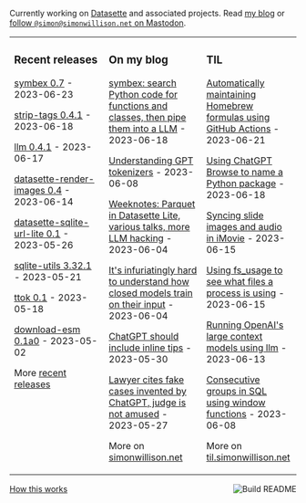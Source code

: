 Currently working on [Datasette](https://datasette.io/) and associated projects. Read [my blog](https://simonwillison.net/) or <a href="https://fedi.simonwillison.net/@simon">follow `@simon@simonwillison.net` on Mastodon</a>.

<table><tr><td valign="top" width="33%">

### Recent releases
<!-- recent_releases starts -->
[symbex 0.7](https://github.com/simonw/symbex/releases/tag/0.7) - 2023-06-23

[strip-tags 0.4.1](https://github.com/simonw/strip-tags/releases/tag/0.4.1) - 2023-06-18

[llm 0.4.1](https://github.com/simonw/llm/releases/tag/0.4.1) - 2023-06-17

[datasette-render-images 0.4](https://github.com/simonw/datasette-render-images/releases/tag/0.4) - 2023-06-14

[datasette-sqlite-url-lite 0.1](https://github.com/simonw/datasette-sqlite-url-lite/releases/tag/0.1) - 2023-05-26

[sqlite-utils 3.32.1](https://github.com/simonw/sqlite-utils/releases/tag/3.32.1) - 2023-05-21

[ttok 0.1](https://github.com/simonw/ttok/releases/tag/0.1) - 2023-05-18

[download-esm 0.1a0](https://github.com/simonw/download-esm/releases/tag/0.1a0) - 2023-05-02
<!-- recent_releases ends -->
More [recent releases](https://github.com/simonw/simonw/blob/main/releases.md)
</td><td valign="top" width="34%">

### On my blog
<!-- blog starts -->
[symbex: search Python code for functions and classes, then pipe them into a LLM](http://simonwillison.net/2023/Jun/18/symbex/) - 2023-06-18

[Understanding GPT tokenizers](http://simonwillison.net/2023/Jun/8/gpt-tokenizers/) - 2023-06-08

[Weeknotes: Parquet in Datasette Lite, various talks, more LLM hacking](http://simonwillison.net/2023/Jun/4/parquet-in-datasette-lite/) - 2023-06-04

[It's infuriatingly hard to understand how closed models train on their input](http://simonwillison.net/2023/Jun/4/closed-model-training/) - 2023-06-04

[ChatGPT should include inline tips](http://simonwillison.net/2023/May/30/chatgpt-inline-tips/) - 2023-05-30

[Lawyer cites fake cases invented by ChatGPT, judge is not amused](http://simonwillison.net/2023/May/27/lawyer-chatgpt/) - 2023-05-27
<!-- blog ends -->
More on [simonwillison.net](https://simonwillison.net/)
</td><td valign="top" width="33%">

### TIL
<!-- tils starts -->
[Automatically maintaining Homebrew formulas using GitHub Actions](https://til.simonwillison.net/homebrew/auto-formulas-github-actions) - 2023-06-21

[Using ChatGPT Browse to name a Python package](https://til.simonwillison.net/gpt3/picking-python-project-name-chatgpt) - 2023-06-18

[Syncing slide images and audio in iMovie](https://til.simonwillison.net/macos/imovie-slides-and-audio) - 2023-06-15

[Using fs\_usage to see what files a process is using](https://til.simonwillison.net/macos/fs-usage) - 2023-06-15

[Running OpenAI's large context models using llm](https://til.simonwillison.net/llms/larger-context-openai-models-llm) - 2023-06-13

[Consecutive groups in SQL using window functions](https://til.simonwillison.net/sql/consecutive-groups) - 2023-06-08
<!-- tils ends -->
More on [til.simonwillison.net](https://til.simonwillison.net/)
</td></tr></table>

<a href="https://github.com/simonw/simonw/actions"><img src="https://github.com/simonw/simonw/workflows/Build%20README/badge.svg" align="right" alt="Build README"></a> <a href="https://simonwillison.net/2020/Jul/10/self-updating-profile-readme/">How this works</a>
